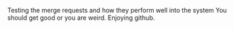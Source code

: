 Testing the merge requests and how they perform well into the system
You should get good or you are weird.
Enjoying github.
